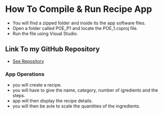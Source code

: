 # How To Compile & Run Recipe App
- You will find a zipped folder and inside its the app software files.
- Open a folder called POE_P1 and locate the POE_1.csproj file.
- Run the file using Visual Studio.

## Link To my GitHub Repository
- [See Repository](https://github.com/CodePuncherIbrahim?tab=repositories)

### App Operations
- you will create a recipe.
- you will have to give the name, category, number of igredients and the steps.
- app will then display the recipe details.
- you will then be avle to scale the quantities of the ingredients.
